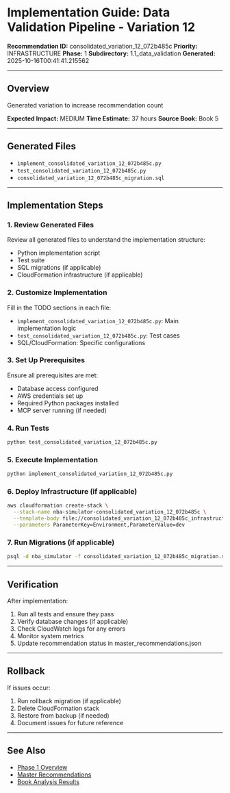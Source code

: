 # Implementation Guide: Data Validation Pipeline - Variation 12

**Recommendation ID:** consolidated_variation_12_072b485c
**Priority:** INFRASTRUCTURE
**Phase:** 1
**Subdirectory:** 1.1_data_validation
**Generated:** 2025-10-16T00:41:41.215562

---

## Overview

Generated variation to increase recommendation count

**Expected Impact:** MEDIUM
**Time Estimate:** 37 hours
**Source Book:** Book 5

---

## Generated Files

- `implement_consolidated_variation_12_072b485c.py`
- `test_consolidated_variation_12_072b485c.py`
- `consolidated_variation_12_072b485c_migration.sql`

---

## Implementation Steps

### 1. Review Generated Files

Review all generated files to understand the implementation structure:
- Python implementation script
- Test suite
- SQL migrations (if applicable)
- CloudFormation infrastructure (if applicable)

### 2. Customize Implementation

Fill in the TODO sections in each file:
- `implement_consolidated_variation_12_072b485c.py`: Main implementation logic
- `test_consolidated_variation_12_072b485c.py`: Test cases
- SQL/CloudFormation: Specific configurations

### 3. Set Up Prerequisites

Ensure all prerequisites are met:
- Database access configured
- AWS credentials set up
- Required Python packages installed
- MCP server running (if needed)

### 4. Run Tests

```bash
python test_consolidated_variation_12_072b485c.py
```

### 5. Execute Implementation

```bash
python implement_consolidated_variation_12_072b485c.py
```

### 6. Deploy Infrastructure (if applicable)

```bash
aws cloudformation create-stack \
  --stack-name nba-simulator-consolidated_variation_12_072b485c \
  --template-body file://consolidated_variation_12_072b485c_infrastructure.yaml \
  --parameters ParameterKey=Environment,ParameterValue=dev
```

### 7. Run Migrations (if applicable)

```bash
psql -d nba_simulator -f consolidated_variation_12_072b485c_migration.sql
```

---

## Verification

After implementation:
1. Run all tests and ensure they pass
2. Verify database changes (if applicable)
3. Check CloudWatch logs for any errors
4. Monitor system metrics
5. Update recommendation status in master_recommendations.json

---

## Rollback

If issues occur:
1. Run rollback migration (if applicable)
2. Delete CloudFormation stack
3. Restore from backup (if needed)
4. Document issues for future reference

---

## See Also

- [Phase 1 Overview](/Users/ryanranft/nba-simulator-aws/docs/phases/phase_1/)
- [Master Recommendations](/Users/ryanranft/nba-mcp-synthesis/analysis_results/master_recommendations.json)
- [Book Analysis Results](/Users/ryanranft/nba-mcp-synthesis/analysis_results/)
